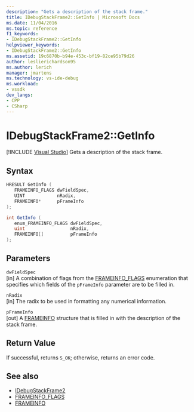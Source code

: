 ```yaml
---
description: "Gets a description of the stack frame."
title: IDebugStackFrame2::GetInfo | Microsoft Docs
ms.date: 11/04/2016
ms.topic: reference
f1_keywords:
- IDebugStackFrame2::GetInfo
helpviewer_keywords:
- IDebugStackFrame2::GetInfo
ms.assetid: 19c6870b-b94e-453c-bf19-82ce95b79d26
author: leslierichardson95
ms.author: lerich
manager: jmartens
ms.technology: vs-ide-debug
ms.workload:
- vssdk
dev_langs:
- CPP
- CSharp
---
```

# IDebugStackFrame2::GetInfo

 [!INCLUDE [Visual Studio](~/includes/applies-to-version/vs-windows-only.md)]
Gets a description of the stack frame.

## Syntax

```cpp
HRESULT GetInfo ( 
   FRAMEINFO_FLAGS dwFieldSpec,
   UINT            nRadix,
   FRAMEINFO*      pFrameInfo
);
```

```csharp
int GetInfo ( 
   enum_FRAMEINFO_FLAGS dwFieldSpec,
   uint                 nRadix,
   FRAMEINFO[]          pFrameInfo
);
```

## Parameters
`dwFieldSpec`\
[in] A combination of flags from the [FRAMEINFO_FLAGS](../../../extensibility/debugger/reference/frameinfo-flags.md) enumeration that specifies which fields of the `pFrameInfo` parameter are to be filled in.

`nRadix`\
[in] The radix to be used in formatting any numerical information.

`pFrameInfo`\
[out] A [FRAMEINFO](../../../extensibility/debugger/reference/frameinfo.md) structure that is filled in with the description of the stack frame.

## Return Value
 If successful, returns `S_OK`; otherwise, returns an error code.

## See also
- [IDebugStackFrame2](../../../extensibility/debugger/reference/idebugstackframe2.md)
- [FRAMEINFO_FLAGS](../../../extensibility/debugger/reference/frameinfo-flags.md)
- [FRAMEINFO](../../../extensibility/debugger/reference/frameinfo.md)
